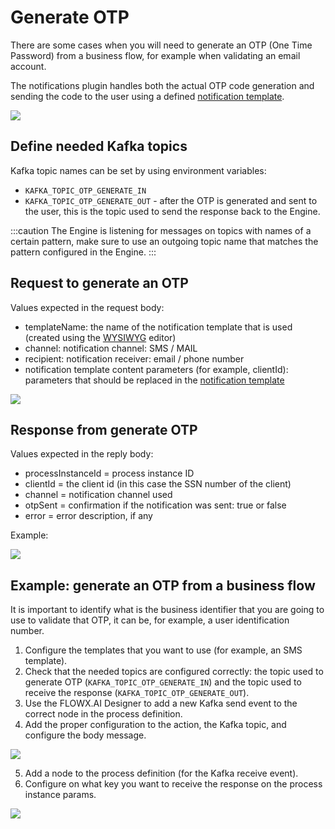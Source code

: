 # Generate OTP

There are some cases when you will need to generate an OTP (One Time Password) from a business flow, for example when validating an email account.

The notifications plugin handles both the actual OTP code generation and sending the code to the user using a defined [notification template](../managing-notification-templates.md).

![](https://s3.eu-west-1.amazonaws.com/docx.flowx.ai/3.2/otp_archi.png)

## Define needed Kafka topics

Kafka topic names can be set by using environment variables:

* `KAFKA_TOPIC_OTP_GENERATE_IN`
* `KAFKA_TOPIC_OTP_GENERATE_OUT` - after the OTP is generated and sent to the user, this is the topic used to send the response back to the Engine.

:::caution
The Engine is listening for messages on topics with names of a certain pattern, make sure to use an outgoing topic name that matches the pattern configured in the Engine.
:::

## Request to generate an OTP

Values expected in the request body:

* templateName: the name of the notification template that is used (created using the [WYSIWYG](../../../../wysiwyg.md) editor)
* channel: notification channel: SMS / MAIL
* recipient: notification receiver: email / phone number
* notification template content parameters (for example, clientId): parameters that should be replaced in the [notification template](../managing-notification-templates.md)

![](https://s3.eu-west-1.amazonaws.com/docx.flowx.ai/3.2/notifications_params.png)

## Response from generate OTP

Values expected in the reply body:

* processInstanceId = process instance ID
* clientId = the client id (in this case the SSN number of the client)
* channel = notification channel used
* otpSent = confirmation if the notification was sent: true or false
* error = error description, if any


Example:

![](https://s3.eu-west-1.amazonaws.com/docx.flowx.ai/3.2/otp_response.png)

## Example: generate an OTP from a business flow

It is important to identify what is the business identifier that you are going to use to validate that OTP, it can be, for example, a user identification number.

1. Configure the templates that you want to use (for example, an SMS template).
2. Check that the needed topics are configured correctly: the topic used to generate OTP (`KAFKA_TOPIC_OTP_GENERATE_IN`) and the topic used to receive the response (`KAFKA_TOPIC_OTP_GENERATE_OUT`).
3. Use the FLOWX.AI Designer to add a new Kafka send event to the correct node in the process definition.
4. Add the proper configuration to the action, the Kafka topic, and configure the body message.

![](https://s3.eu-west-1.amazonaws.com/docx.flowx.ai/3.2/kafka_config_otp.png)

5. Add a node to the process definition (for the Kafka receive event).
6. Configure on what key you want to receive the response on the process instance params.

![](https://s3.eu-west-1.amazonaws.com/docx.flowx.ai/3.2/otp_config1.png)